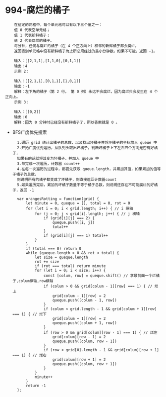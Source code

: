 # 994-腐烂的橘子 #

        在给定的网格中，每个单元格可以有以下三个值之一：
        值 0 代表空单元格；
        值 1 代表新鲜橘子；
        值 2 代表腐烂的橘子。
        每分钟，任何与腐烂的橘子（在 4 个正方向上）相邻的新鲜橘子都会腐烂。    
        返回直到单元格中没有新鲜橘子为止所必须经过的最小分钟数。如果不可能，返回 -1。

        输入：[[2,1,1],[1,1,0],[0,1,1]]
        输出：4
        示例 2：

        输入：[[2,1,1],[0,1,1],[1,0,1]]
        输出：-1
        解释：左下角的橘子（第 2 行， 第 0 列）永远不会腐烂，因为腐烂只会发生在 4 个正向上。
        示例 3：

        输入：[[0,2]]
        输出：0
        解释：因为 0 分钟时已经没有新鲜橘子了，所以答案就是 0 。



- BFS广度优先搜索

        1.遍历 grid 统计出橘子的总数，以及找出坏橘子并将坏橘子的坐标放入 queue 中
        2.开始广度优先遍历，从队列头取出坏橘子，判断坏橘子上下左右四个方向是否有好橘子，
        如果有的话就将其变为坏橘子，并加入 queue 中
        3.每完成一次遍历，计数器 count++
        4.在每一次遍历的过程中，都要先获取 queue.length，并累加其值，如果累加的值等于橘子的总数，
        则说明所有的橘子都变成了坏橘子，则直接返回计数器count
        5.如果遍历完后，累加的坏橘子数量不等于橘子总数，则说明还存在不可能腐烂的好橘子，返回 -1
        
        var orangesRotting = function(grid) {
            let minute = 0, queque = [], total = 0, rot = 0
            for (let i = 0; i < grid.length; i++) { // i 纵轴
                for (j = 0; j < grid[i].length; j++) { // j 横轴
                    if (grid[i][j] === 2) {
                        queque.push([i, j]) 
                        total++
                    }
                    if (grid[i][j] === 1) total++ 
                }
            }
            if (total === 0) return 0
            while (queque.length > 0 && rot < total) {
                let size = queque.length
                rot += size
                if (rot === total) return minute
                for (let i = 0; i < size; i++) {
                    const [colum, row] = queque.shift() // 拿最前面一个烂橘子,colum纵轴,row横轴
                    if (colum > 0 && grid[colum - 1][row] === 1) { // 烂上
                        grid[colum - 1][row] = 2
                        queque.push([colum - 1, row])
                    }
                    if (colum < grid.length - 1 && grid[colum + 1][row] === 1) { // 烂下
                        grid[colum + 1][row] = 2
                        queque.push([colum + 1, row])
                    }
                    if (row > 0 && grid[colum][row - 1] === 1) { // 烂左
                        grid[colum][row - 1] = 2
                        queque.push([colum, row - 1])
                    }
                    if (row < grid[0].length - 1 && grid[colum][row + 1] === 1) { // 烂右
                        grid[colum][row + 1] = 2
                        queque.push([colum, row + 1])
                    }
                }
                minute++
            }
            return -1
        };
